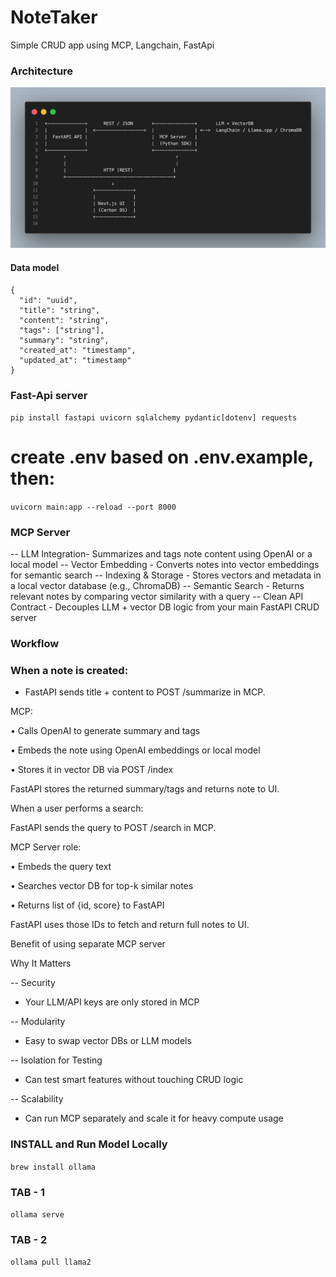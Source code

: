 # NoteTaker
Simple CRUD app using MCP, Langchain, FastApi

### Architecture

![Screenshot](images/architecture.png)

#### Data model
```
{
  "id": "uuid",
  "title": "string",
  "content": "string",
  "tags": ["string"],
  "summary": "string",
  "created_at": "timestamp",
  "updated_at": "timestamp"
}
```

### Fast-Api server

```pip install fastapi uvicorn sqlalchemy pydantic[dotenv] requests```

# create .env based on .env.example, then:
```uvicorn main:app --reload --port 8000```


### MCP Server

-- LLM Integration- Summarizes and tags note content using OpenAI or a local model
-- Vector Embedding - Converts notes into vector embeddings for semantic search
-- Indexing & Storage - Stores vectors and metadata in a local vector database (e.g., ChromaDB)
-- Semantic Search - Returns relevant notes by comparing vector similarity with a query
-- Clean API Contract - Decouples LLM + vector DB logic from your main FastAPI CRUD server


### Workflow

### When a note is created:

- FastAPI sends title + content to POST /summarize in MCP.

MCP:

• Calls OpenAI to generate summary and tags

• Embeds the note using OpenAI embeddings or local model

• Stores it in vector DB via POST /index

FastAPI stores the returned summary/tags and returns note to UI.



When a user performs a search:

FastAPI sends the query to POST /search in MCP.

MCP Server role:

• Embeds the query text

• Searches vector DB for top-k similar notes

• Returns list of {id, score} to FastAPI

FastAPI uses those IDs to fetch and return full notes to UI.



Benefit of using separate MCP server

Why It Matters

-- Security

- Your LLM/API keys are only stored in MCP

-- Modularity

- Easy to swap vector DBs or LLM models

-- Isolation for Testing

- Can test smart features without touching CRUD logic

-- Scalability

- Can run MCP separately and scale it for heavy compute usage

### INSTALL and Run Model Locally

``` brew install ollama ```

### TAB - 1
``` ollama serve ```

### TAB - 2

``` ollama pull llama2 ```
